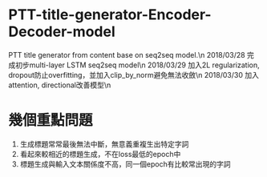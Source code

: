 # PTT-title-generator-Encoder-Decoder-model

PTT title generator from content base on seq2seq model.\n
2018/03/28 完成初步multi-layer LSTM seq2seq model\n
2018/03/29 加入2L regularization, dropout防止overfitting，並加入clip_by_norm避免無法收斂\n
2018/03/30 加入attention, directional改善模型\n

# 幾個重點問題
1. 生成標題常常最後無法中斷，無意義重複生出特定字詞
2. 看起來較相近的標題生成，不在loss最低的epoch中
3. 標題生成與輸入文本關係度不高，同一個epoch有比較常出現的字詞
